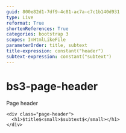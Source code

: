 ```yaml
---
guid: 800e82d1-7df9-4c81-ac7a-c7c1b140d931
type: Live
reformat: True
shortenReferences: True
categories: bootstrap 3
scopes: InHtmlLikeFile
parameterOrder: title, subtext
title-expression: constant("header")
subtext-expression: constant("subtext")
---
```


# bs3-page-header

Page header

```
<div class="page-header">
  <h1>$title$<small>$subtext$</small></h1>
</div>
```
